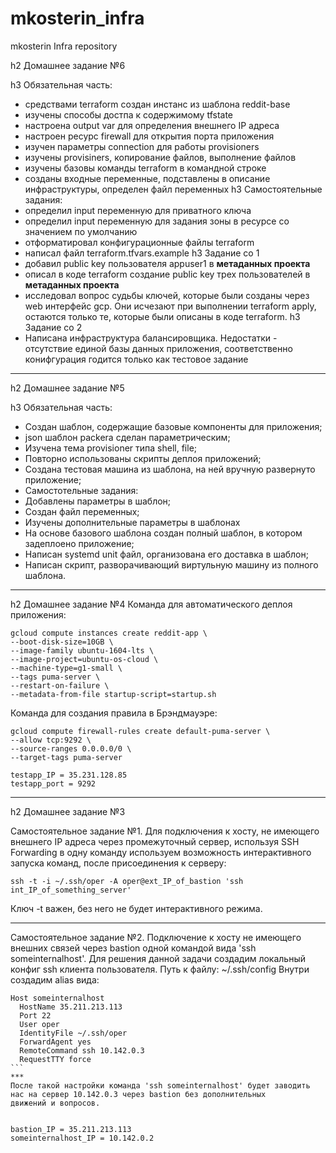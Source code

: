 # mkosterin_infra
mkosterin Infra repository

h2 Домашнее задание №6

h3 Обязательная часть:
* средствами terraform создан инстанс из шаблона reddit-base
* изучены способы достпа к содержимому tfstate
* настроена output var для определения внешнего IP адреса
* настроен ресурс firewall для открытия порта приложения
* изучен параметры connection для работы provisioners
* изучены provisiners, копирование файлов, выполнение файлов
* изучены базовы команды terraform в командной строке
* созданы входные переменные, подставлены в описание инфраструктуры, определен файл переменных
h3 Самостоятельные задания:
* определил input переменную для приватного ключа
* определил input переменную для задания зоны в ресурсе со значением по умолчанию
* отформатировал конфигурационные файлы terraform
* написал файл terraform.tfvars.example
h3 Задание со 1
* добавил public key пользователя appuser1 в **метаданных проекта**
* описал в коде terraform создание public key трех пользователей в **метаданных проекта**
* исследовал вопрос судьбы ключей, которые были созданы через web интерфейс gcp. Они исчезают при выполнении terraform apply, остаются только те, которые были описаны в коде terraform.
h3 Задание со 2
* Написана инфраструктура балансировщика. Недостатки - отсутствие единой базы данных приложения, соответственно конифгурация годится только как тестовое задание


****
h2 Домашнее задание №5

h3 Обязательная часть:
* Создан шаблон, содержащие базовые компоненты для приложения;
* json шаблон packera сделан параметрическим;
* Изучена тема provisioner типа shell, file;
* Повторно использованы скрипты деплоя приложений;
* Создана тестовая машина из шаблона, на ней вручную развернуто приложение;
* Самостотельные задания:
* Добавлены параметры в шаблон;
* Создан файл переменных;
* Изучены дополнительные параметры в шаблонах
* На основе базового шаблона создан полный шаблон, в котором задеплоено приложение;
* Написан systemd unit файл, организована его доставка в шаблон;
* Написан скрипт, разворачивающий виртульную машину из полного шаблона.


****
h2 Домашнее задание №4
Команда для автоматического деплоя приложения:
```
gcloud compute instances create reddit-app \
--boot-disk-size=10GB \
--image-family ubuntu-1604-lts \
--image-project=ubuntu-os-cloud \
--machine-type=g1-small \
--tags puma-server \
--restart-on-failure \
--metadata-from-file startup-script=startup.sh
```
Команда для создания правила в Брэндмауэре:
```
gcloud compute firewall-rules create default-puma-server \
--allow tcp:9292 \
--source-ranges 0.0.0.0/0 \
--target-tags puma-server

testapp_IP = 35.231.128.85
testapp_port = 9292
```

****
h2 Домашнее задание №3

Самостоятельное задание №1. Для подключения к хосту, не имеющего внешнего IP адреса через промежуточный сервер,
используя SSH Forwarding в одну команду используем возможность интерактивного запуска команд, после присоединения к серверу:
```
ssh -t -i ~/.ssh/oper -A oper@ext_IP_of_bastion 'ssh int_IP_of_something_server'
```
Ключ -t важен, без него не будет интерактивного режима.
***
Самостоятельное задание №2. Подключение к хосту не имеющего внешних связей через bastion одной командой вида 'ssh someinternalhost'.
Для решения данной задачи создадим локальный конфиг ssh клиента пользователя. Путь к файлу:
~/.ssh/config
Внутри создадим alias вида:
````
Host someinternalhost
  HostName 35.211.213.113
  Port 22
  User oper
  IdentityFile ~/.ssh/oper
  ForwardAgent yes
  RemoteCommand ssh 10.142.0.3
  RequestTTY force
```
***
После такой настройки команда 'ssh someinternalhost' будет заводить нас на сервер 10.142.0.3 через bastion без дополнительных
движений и вопросов.


bastion_IP = 35.211.213.113
someinternalhost_IP = 10.142.0.2

